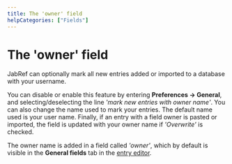 ```yaml
---
title: The 'owner' field
helpCategories: ["Fields"]
---
```


# The 'owner' field

JabRef can optionally mark all new entries added or imported to a database with your username.

You can disable or enable this feature by entering **Preferences → General**, and selecting/deselecting the line *'mark new entries with owner name'*.
You can also change the name used to mark your entries. The default name used is your user name.
Finally, if an entry with a field owner is pasted or imported, the field is updated with your owner name if *'Overwrite'* is checked.

The owner name is added in a field called *'owner'*, which by default is visible in the **General fields** tab in the [entry editor](EntryEditor).
